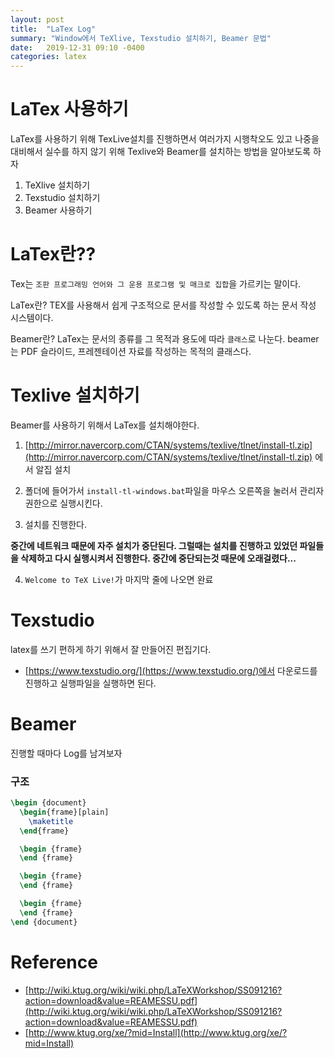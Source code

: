 ```yaml
---
layout: post
title:  "LaTex Log"
summary: "Window에서 TeXlive, Texstudio 설치하기, Beamer 문법"
date:   2019-12-31 09:10 -0400
categories: latex
---
```


# LaTex 사용하기

LaTex를 사용하기 위해 TexLive설치를 진행하면서 여러가지 시행착오도 있고 나중을 대비해서 실수를 하지 않기 위해 Texlive와 Beamer를 설치하는 방법을 알아보도록 하자

1. TeXlive 설치하기
2. Texstudio 설치하기
3. Beamer 사용하기

# LaTex란??
Tex는 `조판 프로그래밍 언어와 그 운용 프로그램 및 매크로 집합`을 가르키는 말이다.

LaTex란? TEX를 사용해서 쉽게 구조적으로 문서를 작성할 수 있도록 하는 문서 작성 시스템이다.

Beamer란? LaTex는 문서의 종류를 그 목적과 용도에 따라 `클래스`로 나눈다. beamer는 PDF 슬라이드, 프레젠테이션 자료를 작성하는 목적의 클래스다.

# Texlive 설치하기

Beamer를 사용하기 위해서 LaTex를 설치해야한다.

1. [http://mirror.navercorp.com/CTAN/systems/texlive/tlnet/install-tl.zip](http://mirror.navercorp.com/CTAN/systems/texlive/tlnet/install-tl.zip) 에서 알집 설치

2. 폴더에 들어가서 `install-tl-windows.bat`파일을 마우스 오른쪽을 눌러서 관리자 권한으로 실행시킨다.

3. 설치를 진행한다.

**중간에 네트워크 때문에 자주 설치가 중단된다. 그럴때는 설치를 진행하고 있었던 파일들을 삭제하고 다시 실행시켜서 진행한다. 중간에 중단되는것 때문에 오래걸렸다...**

4. `Welcome to TeX Live!`가 마지막 줄에 나오면 완료

# Texstudio

latex를 쓰기 편하게 하기 위해서 잘 만들어진 편집기다.

- [https://www.texstudio.org/](https://www.texstudio.org/)에서 다운로드를 진행하고 실행파일을 실행하면 된다.

# Beamer

진행할 때마다 Log를 남겨보자

### 구조

```latex
\begin {document}
  \begin{frame}[plain]
    \maketitle
  \end{frame}

  \begin {frame}
  \end {frame}

  \begin {frame}
  \end {frame}

  \begin {frame}
  \end {frame}
\end {document}
```

# Reference
- [http://wiki.ktug.org/wiki/wiki.php/LaTeXWorkshop/SS091216?action=download&value=REAMESSU.pdf](http://wiki.ktug.org/wiki/wiki.php/LaTeXWorkshop/SS091216?action=download&value=REAMESSU.pdf)
- [http://www.ktug.org/xe/?mid=Install](http://www.ktug.org/xe/?mid=Install)
